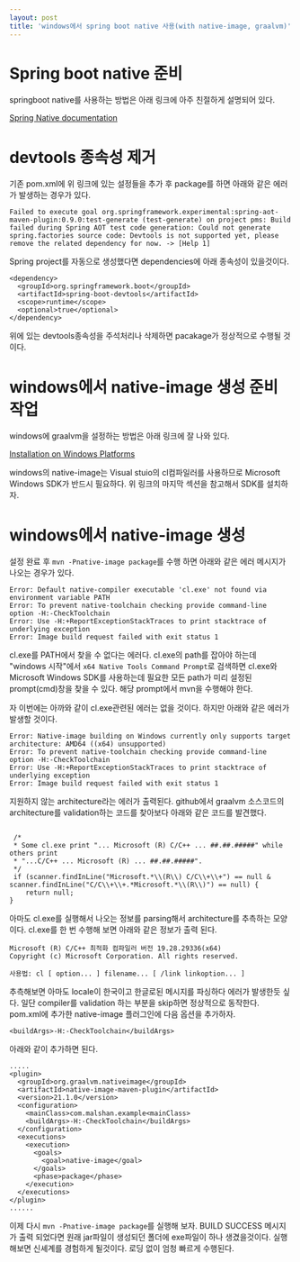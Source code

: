 ```yaml
---
layout: post
title: 'windows에서 spring boot native 사용(with native-image, graalvm)'
---
```


# Spring boot native 준비

springboot native를 사용하는 방법은 아래 링크에 아주 친절하게 설명되어 있다.

[Spring Native documentation](https://docs.spring.io/spring-native/docs/current/reference/htmlsingle/)

# devtools 종속성 제거

기존 pom.xml에 위 링크에 있는 설정들을 추가 후 package를 하면 아래와 같은 에러가 발생하는 경우가 있다.

```
Failed to execute goal org.springframework.experimental:spring-aot-maven-plugin:0.9.0:test-generate (test-generate) on project pms: Build failed during Spring AOT test code generation: Could not generate spring.factories source code: Devtools is not supported yet, please remove the related dependency for now. -> [Help 1]
```

Spring project를 자동으로 생성했다면 dependencies에 아래 종속성이 있을것이다.

```
<dependency>
  <groupId>org.springframework.boot</groupId>
  <artifactId>spring-boot-devtools</artifactId>
  <scope>runtime</scope>
  <optional>true</optional>
</dependency>
```

위에 있는 devtools종속성을 주석처리나 삭제하면 pacakage가 정상적으로 수행될 것이다.

# windows에서 native-image 생성 준비 작업

windows에 graalvm을 설정하는 방법은 아래 링크에 잘 나와 있다.

[Installation on Windows Platforms](https://www.graalvm.org/docs/getting-started/windows/)

windows의 native-image는 Visual stuio의 cl컴파일러를 사용하므로 Microsoft Windows SDK가 반드시 필요하다. 위 링크의 마지막 섹션을 참고해서 SDK를 설치하자.

# windows에서 native-image 생성

설정 완료 후 `mvn -Pnative-image package`를 수행 하면 아래와 같은 에러 메시지가 나오는 경우가 있다.

```
Error: Default native-compiler executable 'cl.exe' not found via environment variable PATH
Error: To prevent native-toolchain checking provide command-line option -H:-CheckToolchain
Error: Use -H:+ReportExceptionStackTraces to print stacktrace of underlying exception
Error: Image build request failed with exit status 1
```

cl.exe를 PATH에서 찾을 수 없다는 에러다. cl.exe의 path를 잡아야 하는데 "windows 시작"에서 `x64 Native Tools Command Prompt`로 검색하면 cl.exe와 Microsoft Windows SDK를 사용하는데 필요한 모든 path가 미리 설정된 prompt(cmd)창을 찾을 수 있다. 해당 prompt에서 mvn을 수행해야 한다.

자 이번에는 아까와 같이 cl.exe관련된 에러는 없을 것이다. 하지만 아래와 같은 에러가 발생할 것이다.

```
Error: Native-image building on Windows currently only supports target architecture: AMD64 ((x64) unsupported)
Error: To prevent native-toolchain checking provide command-line option -H:-CheckToolchain
Error: Use -H:+ReportExceptionStackTraces to print stacktrace of underlying exception
Error: Image build request failed with exit status 1
```

지원하지 않는 architecture라는 에러가 출력된다. github에서 graalvm 소스코드의 architecture를 validation하는 코드를 찾아보다 아래와 같은 코드를 발견했다.

```

 /*
 * Some cl.exe print "... Microsoft (R) C/C++ ... ##.##.#####" while others print
 * "...C/C++ ... Microsoft (R) ... ##.##.#####".
 */
 if (scanner.findInLine("Microsoft.*\\(R\\) C/C\\+\\+") == null & scanner.findInLine("C/C\\+\\+.*Microsoft.*\\(R\\)") == null) {
    return null;
}
```

아마도 cl.exe를 실행해서 나오는 정보를 parsing해서 architecture를 추측하는 모양이다. cl.exe를 한 번 수행해 보면 아래와 같은 정보가 출력 된다.

```
Microsoft (R) C/C++ 최적화 컴파일러 버전 19.28.29336(x64)
Copyright (c) Microsoft Corporation. All rights reserved.

사용법: cl [ option... ] filename... [ /link linkoption... ]
```

추측해보면 아마도 locale이 한국이고 한글로된 메시지를 파싱하다 에러가 발생한듯 싶다.
일단 compiler를 validation 하는 부분을 skip하면 정상적으로 동작한다.
pom.xml에 추가한 native-image 플러그인에 다음 옵션을 추가하자.

```
<buildArgs>-H:-CheckToolchain</buildArgs>
```

아래와 같이 추가하면 된다.

```
.....
<plugin>
  <groupId>org.graalvm.nativeimage</groupId>
  <artifactId>native-image-maven-plugin</artifactId>
  <version>21.1.0</version>
  <configuration>
    <mainClass>com.malshan.example<mainClass>
    <buildArgs>-H:-CheckToolchain</buildArgs>
  </configuration>
  <executions>
    <execution>
      <goals>
        <goal>native-image</goal>
      </goals>
      <phase>package</phase>
    </execution>
  </executions>
</plugin>
......

```

이제 다시 `mvn -Pnative-image package`를 실행해 보자.
BUILD SUCCESS 메시지가 출력 되었다면 원래 jar파일이 생성되던 폴더에 exe파일이 하나 생겼을것이다.
실행해보면 신셰계를 경험하게 될것이다. 로딩 없이 엄청 빠르게 수행된다.
